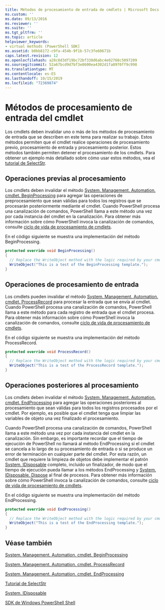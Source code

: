 ```yaml
---
title: Métodos de procesamiento de entrada de cmdlets | Microsoft Docs
ms.custom: ''
ms.date: 09/13/2016
ms.reviewer: ''
ms.suite: ''
ms.tgt_pltfrm: ''
ms.topic: article
helpviewer_keywords:
- virtual methods (PowerShell SDK]
ms.assetid: b0bb8172-c9fa-454b-9f1b-57c3fe60671b
caps.latest.revision: 12
ms.openlocfilehash: a28c8d3df19bc72bf338d6abc4e02768c5097209
ms.sourcegitcommit: 52a67bcd9d7bf3e8600ea4302d1fa8970ff9c998
ms.translationtype: MT
ms.contentlocale: es-ES
ms.lasthandoff: 10/15/2019
ms.locfileid: "72369874"
---
```

# <a name="cmdlet-input-processing-methods"></a>Métodos de procesamiento de entrada del cmdlet

Los cmdlets deben invalidar uno o más de los métodos de procesamiento de entrada que se describen en este tema para realizar su trabajo.
Estos métodos permiten que el cmdlet realice operaciones de procesamiento previo, procesamiento de entrada y procesamiento posterior.
Estos métodos también permiten detener el procesamiento de los cmdlets.
Para obtener un ejemplo más detallado sobre cómo usar estos métodos, vea el [tutorial de SelectStr](selectstr-tutorial.md).

## <a name="pre-processing-operations"></a>Operaciones previas al procesamiento

Los cmdlets deben invalidar el método [System. Management. Automation. cmdlet. BeginProcessing](/dotnet/api/System.Management.Automation.Cmdlet.BeginProcessing) para agregar las operaciones de preprocesamiento que sean válidas para todos los registros que se procesarán posteriormente mediante el cmdlet.
Cuando PowerShell procesa una canalización de comandos, PowerShell llama a este método una vez por cada instancia del cmdlet en la canalización.
Para obtener más información sobre cómo PowerShell invoca la canalización de comandos, consulte [ciclo de vida de procesamiento de cmdlets](/previous-versions/ms714429(v=vs.85)).

En el código siguiente se muestra una implementación del método BeginProcessing.

```csharp
protected override void BeginProcessing()
{
  // Replace the WriteObject method with the logic required by your cmdlet.
  WriteObject("This is a test of the BeginProcessing template.");
}
```

## <a name="input-processing-operations"></a>Operaciones de procesamiento de entrada

Los cmdlets pueden invalidar el método [System. Management. Automation. cmdlet. ProcessRecord](/dotnet/api/System.Management.Automation.Cmdlet.ProcessRecord) para procesar la entrada que se envía al cmdlet.
Cuando PowerShell procesa una canalización de comandos, PowerShell llama a este método para cada registro de entrada que el cmdlet procesa.
Para obtener más información sobre cómo PowerShell invoca la canalización de comandos, consulte [ciclo de vida de procesamiento de cmdlets](/previous-versions/ms714429(v=vs.85)).

En el código siguiente se muestra una implementación del método ProcessRecord.

```csharp
protected override void ProcessRecord()
{
  // Replace the WriteObject method with the logic required by your cmdlet.
  WriteObject("This is a test of the ProcessRecord template.");
}
```

## <a name="post-processing-operations"></a>Operaciones posteriores al procesamiento

Los cmdlets deben invalidar el método [System. Management. Automation. cmdlet. EndProcessing](/dotnet/api/System.Management.Automation.Cmdlet.EndProcessing) para agregar las operaciones posteriores al procesamiento que sean válidas para todos los registros procesados por el cmdlet.
Por ejemplo, es posible que el cmdlet tenga que limpiar las variables de objeto una vez finalizado el procesamiento.

Cuando PowerShell procesa una canalización de comandos, PowerShell llama a este método una vez por cada instancia del cmdlet en la canalización.
Sin embargo, es importante recordar que el tiempo de ejecución de PowerShell no llamará al método EndProcessing si el cmdlet se cancela a lo largo de su procesamiento de entrada o si se produce un error de terminación en cualquier parte del cmdlet.
Por esta razón, un cmdlet que requiere la limpieza de objetos debe implementar el patrón [System. IDisposable](/dotnet/api/System.IDisposable) completo, incluido un finalizador, de modo que el tiempo de ejecución pueda llamar a los métodos EndProcessing y [System. IDisposable. Dispose](/dotnet/api/System.IDisposable.Dispose) al final de procesos.
Para obtener más información sobre cómo PowerShell invoca la canalización de comandos, consulte [ciclo de vida de procesamiento de cmdlets](/previous-versions/ms714429(v=vs.85)).

En el código siguiente se muestra una implementación del método EndProcessing.

```csharp
protected override void EndProcessing()
{
  // Replace the WriteObject method with the logic required by your cmdlet.
  WriteObject("This is a test of the EndProcessing template.");
}
```

## <a name="see-also"></a>Véase también

[System. Management. Automation. cmdlet. BeginProcessing](/dotnet/api/System.Management.Automation.Cmdlet.BeginProcessing)

[System. Management. Automation. cmdlet. ProcessRecord](/dotnet/api/System.Management.Automation.Cmdlet.ProcessRecord)

[System. Management. Automation. cmdlet. EndProcessing](/dotnet/api/System.Management.Automation.Cmdlet.EndProcessing)

[Tutorial de SelectStr](selectstr-tutorial.md)

[System. IDisposable](/dotnet/api/System.IDisposable)

[SDK de Windows PowerShell Shell](../windows-powershell-reference.md)
